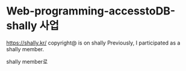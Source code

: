 # Web-programming-accesstoDB-shally 사업
https://shally.kr/
copyright@ is on shally
Previously, I participated as a shally member.

shally member로 
